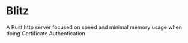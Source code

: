# Blitz
A Rust http server focused on speed and minimal memory usage when doing Certificate Authentication
